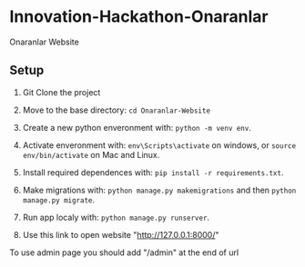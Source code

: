 # Innovation-Hackathon-Onaranlar
Onaranlar Website
## Setup

1. Git Clone the project

2. Move to the base directory: ```cd Onaranlar-Website```

3. Create a new python enveronment with: ```python -m venv env```.

4. Activate enveronment with: ```env\Scripts\activate``` on windows, or ```source env/bin/activate``` on Mac and Linux.

5. Install required dependences with: ```pip install -r requirements.txt```.

6. Make migrations with: ```python manage.py makemigrations``` and then ```python manage.py migrate```.

7. Run app localy with: ```python manage.py runserver```.

8. Use this link to open website "http://127.0.0.1:8000/"

To use admin page you should add "/admin" at the end of url
